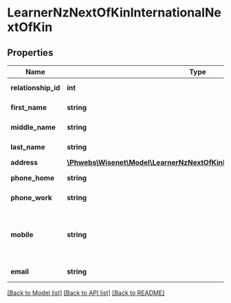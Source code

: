 # LearnerNzNextOfKinInternationalNextOfKin

## Properties
Name | Type | Description | Notes
------------ | ------------- | ------------- | -------------
**relationship_id** | **int** | See combo NextOfKinRelationships | [optional] 
**first_name** | **string** | First Name of international next of kin | [optional] 
**middle_name** | **string** | Middle Name of international next of kin | [optional] 
**last_name** | **string** | Last Name of international next of kin | [optional] 
**address** | [**\Phwebs\Wisenet\Model\LearnerNzNextOfKinInternationalNextOfKinAddress**](LearnerNzNextOfKinInternationalNextOfKinAddress.md) |  | [optional] 
**phone_home** | **string** | Home Number of international next of kin | [optional] 
**phone_work** | **string** | Work Number of international next of kin | [optional] 
**mobile** | **string** | Mobile Number of international next of kin. Accepts numbers only. International format is preferable eg. +614xxxxxxxxx\&quot;. | [optional] 
**email** | **string** | Email Address of international next of kin | [optional] 

[[Back to Model list]](../../README.md#documentation-for-models) [[Back to API list]](../../README.md#documentation-for-api-endpoints) [[Back to README]](../../README.md)

